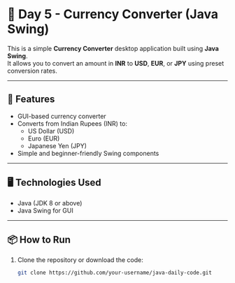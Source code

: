 # 💱 Day 5 - Currency Converter (Java Swing)

This is a simple **Currency Converter** desktop application built using **Java Swing**.  
It allows you to convert an amount in **INR** to **USD**, **EUR**, or **JPY** using preset conversion rates.

---

## 🚀 Features

- GUI-based currency converter
- Converts from Indian Rupees (INR) to:
    - US Dollar (USD)
    - Euro (EUR)
    - Japanese Yen (JPY)
- Simple and beginner-friendly Swing components

---

## 🖥️ Technologies Used

- Java (JDK 8 or above)
- Java Swing for GUI

---

## 📦 How to Run

1. Clone the repository or download the code:
   ```bash
   git clone https://github.com/your-username/java-daily-code.git

